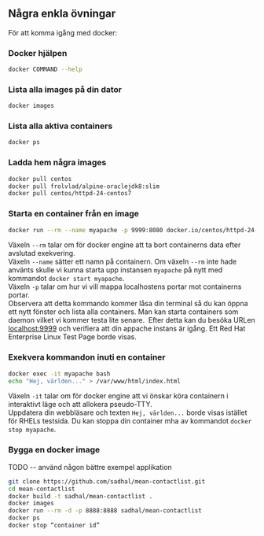 ## Några enkla övningar
För att komma igång med docker:  

### Docker hjälpen
```bash
docker COMMAND --help
```
### Lista alla images på din dator
```bash
docker images
```
### Lista alla aktiva containers
```bash
docker ps
```
### Ladda hem några images
```bash
docker pull centos
docker pull frolvlad/alpine-oraclejdk8:slim
docker pull centos/httpd-24-centos7
```
### Starta en container från en image
```bash
docker run --rm --name myapache -p 9999:8080 docker.io/centos/httpd-24-centos7
```
Växeln `--rm` talar om för docker engine att ta bort containerns data efter avslutad exekvering.  
Växeln `--name` sätter ett namn på containern. Om växeln `--rm` inte hade använts skulle vi kunna starta upp instansen `myapache` på nytt med kommandot `docker start myapache`.  
Växeln `-p` talar om hur vi vill mappa localhostens portar mot containerns portar.  
Observera att detta kommando kommer låsa din terminal så du kan öppna ett nytt fönster och lista alla containers. Man kan starta containers som daemon vilket vi kommer testa lite senare.  Efter detta kan du besöka URLen [localhost:9999](localhost:9999) och verifiera att din appache instans är igång. Ett Red Hat Enterprise Linux Test Page borde visas.  
### Exekvera kommandon inuti en container
```bash
docker exec -it myapache bash
echo "Hej, världen..." > /var/www/html/index.html
```
Växeln `-it` talar om för docker engine att vi önskar köra containern i interaktivt läge och att allokera pseudo-TTY.  
Uppdatera din webbläsare och texten `Hej, världen...` borde visas istället för RHELs testsida. Du kan stoppa din container mha av kommandot `docker stop myapache`.
### Bygga en docker image
TODO -- använd någon bättre exempel applikation  
```bash
git clone https://github.com/sadhal/mean-contactlist.git
cd mean-contactlist
docker build -t sadhal/mean-contactlist .
docker images
docker run --rm -d -p 8888:8888 sadhal/mean-contactlist
docker ps
docker stop “container id”
```
